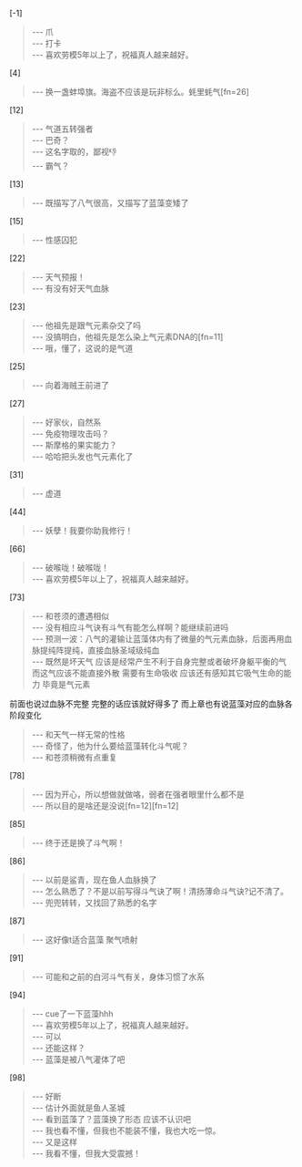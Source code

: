 
[-1] 
>--- 爪<br>
>--- 打卡<br>
>--- 喜欢劳模5年以上了，祝福真人越来越好。<br>

[4] 
>--- 换一盏蚌埠旗。海盗不应该是玩非标么。蚝里蚝气[fn=26]<br>

[12] 
>--- 气道五转强者<br>
>--- 巴奇？<br>
>--- 这名字取的，鄙视👎<br>
>--- 霸气？<br>

[13] 
>--- 既描写了八气很高，又描写了蓝藻变矮了<br>

[15] 
>--- 性感囚犯<br>

[22] 
>--- 天气预报！<br>
>--- 有没有好天气血脉<br>

[23] 
>--- 他祖先是跟气元素杂交了吗<br>
>--- 没搞明白，他祖先是怎么染上气元素DNA的[fn=11]<br>
>--- 哦，懂了，这说的是气道<br>

[25] 
>--- 向着海贼王前进了<br>

[27] 
>--- 好家伙，自然系<br>
>--- 免疫物理攻击吗？<br>
>--- 斯摩格的果实能力？<br>
>--- 哈哈把头发也气元素化了<br>

[31] 
>--- 虚道<br>

[44] 
>--- 妖孽！我要你助我修行！<br>

[66] 
>--- 破喉咙！破喉咙！<br>
>--- 喜欢劳模5年以上了，祝福真人越来越好。<br>

[73] 
>--- 和苍须的遭遇相似<br>
>--- 没有相应斗气诀有斗气有能怎么样啊？能继续前进吗<br>
>--- 预测一波：八气的灌输让蓝藻体内有了微量的气元素血脉，后面再用血脉提纯阵提纯，直接血脉圣域级纯血<br>
>--- 既然是坏天气
应该是经常产生不利于自身完整或者破坏身躯平衡的气
而这气应该不能直接外散
需要有生命吸收
应该还有感知其它吸气生命的能力
毕竟是气元素

前面也说过血脉不完整
完整的话应该就好得多了
而上章也有说蓝藻对应的血脉各阶段变化<br>
>--- 和天气一样无常的性格<br>
>--- 奇怪了，他为什么要给蓝藻转化斗气呢？<br>
>--- 和苍须稍微有点重复<br>

[78] 
>--- 因为开心，所以想做就做咯，弱者在强者眼里什么都不是<br>
>--- 所以目的是啥还是没说[fn=12][fn=12]<br>

[85] 
>--- 终于还是换了斗气啊！<br>

[86] 
>--- 以前是鲨青，现在鱼人血脉换了<br>
>--- 怎么熟悉了？不是以前写得斗气诀了啊！清扬薄命斗气诀?记不清了。<br>
>--- 兜兜转转，又找回了熟悉的名字<br>

[87] 
>--- 这好像t适合蓝藻
聚气喷射<br>

[91] 
>--- 可能和之前的白河斗气有关，身体习惯了水系<br>

[94] 
>--- cue了一下蓝藻hhh<br>
>--- 喜欢劳模5年以上了，祝福真人越来越好。<br>
>--- 可以<br>
>--- 还能这样？<br>
>--- 蓝藻是被八气灌体了吧<br>

[98] 
>--- 好断<br>
>--- 估计外面就是鱼人圣城<br>
>--- 看到蓝藻了？蓝藻换了形态 应该不认识吧<br>
>--- 我也看不懂，但我也不能装不懂，我也大吃一惊。<br>
>--- 又是这样<br>
>--- 我看不懂，但我大受震撼！<br>
